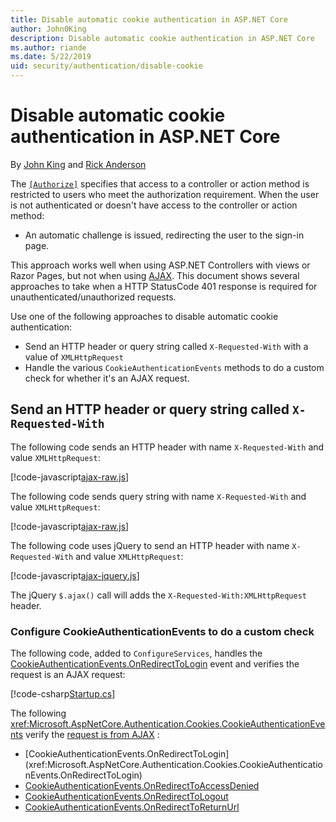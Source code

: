```yaml
---
title: Disable automatic cookie authentication in ASP.NET Core
author: John0King
description: Disable automatic cookie authentication in ASP.NET Core
ms.author: riande
ms.date: 5/22/2019
uid: security/authentication/disable-cookie
---
```

# Disable automatic cookie authentication in ASP.NET Core

By [John King](https://github.com/John0King) and [Rick Anderson](https://twitter.com/RickAndMSFT)

The [`[Authorize]`](xref:Microsoft.AspNetCore.Authorization.AuthorizeAttribute) specifies that access to a controller or action method is restricted to users who meet the authorization requirement. When the user is not authenticated or doesn't have access to the controller or action method:

* An automatic challenge is issued, redirecting the user to the sign-in page.

This approach works well when using ASP.NET Controllers with views or Razor Pages, but not when using [AJAX](https://developer.mozilla.org/en-US/docs/Web/Guide/AJAX). This document shows several approaches to take when a HTTP StatusCode 401 response is required for unauthenticated/unauthorized requests.

Use one of the following approaches to disable automatic cookie authentication:

* Send an HTTP header or query string called `X-Requested-With` with a value of `XMLHttpRequest`
* Handle the various `CookieAuthenticationEvents` methods to do a custom check for whether it's an AJAX request.

## Send an HTTP header or query string called `X-Requested-With`

The following code sends an HTTP header with name `X-Requested-With` and value `XMLHttpRequest`:

[!code-javascript[ajax-raw.js](disable-cookie/sample/js/ajax-raw.js)]

The following code sends query string with name `X-Requested-With` and value `XMLHttpRequest`:

[!code-javascript[ajax-raw.js](disable-cookie/sample/js/ajax-raw-qs.js)]

The following code uses jQuery to send an HTTP header with name `X-Requested-With` and value `XMLHttpRequest`:

[!code-javascript[ajax-jquery.js](disable-cookie/sample/js/ajax-jquery.js)]

The jQuery `$.ajax()` call will adds the `X-Requested-With:XMLHttpRequest` header.

### Configure CookieAuthenticationEvents to do a custom check

The following code, added to `ConfigureServices`, handles the [CookieAuthenticationEvents.OnRedirectToLogin](xref:Microsoft.AspNetCore.Authentication.Cookies.CookieAuthenticationEvents.OnRedirectToLogin) event and verifies the request is an AJAX request:

[!code-csharp[Startup.cs](disable-cookie/sample/Startup.cs?name=snippet)]

The following <xref:Microsoft.AspNetCore.Authentication.Cookies.CookieAuthenticationEvents> verify the [request is from AJAX](https://github.com/aspnet/AspNetCore/blob/v2.2.5/src/Security/Authentication/Cookies/src/CookieAuthenticationEvents.cs#L103-L107) :

* [CookieAuthenticationEvents.OnRedirectToLogin] (xref:Microsoft.AspNetCore.Authentication.Cookies.CookieAuthenticationEvents.OnRedirectToLogin)
* [CookieAuthenticationEvents.OnRedirectToAccessDenied](xref:Microsoft.AspNetCore.Authentication.Cookies.CookieAuthenticationEvents.OnRedirectToAccessDenied)
* [CookieAuthenticationEvents.OnRedirectToLogout](xref:Microsoft.AspNetCore.Authentication.Cookies.CookieAuthenticationEvents.OnRedirectToLogout)
* [CookieAuthenticationEvents.OnRedirectToReturnUrl](xref:Microsoft.AspNetCore.Authentication.Cookies.CookieAuthenticationEvents.OnRedirectToReturnUrl)